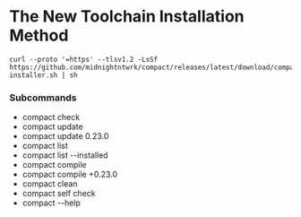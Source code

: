 # The New Toolchain Installation Method
```
curl --proto '=https' --tlsv1.2 -LsSf https://github.com/midnightntwrk/compact/releases/latest/download/compact-installer.sh | sh
```

### Subcommands
- compact check
- compact update
- compact update 0.23.0
- compact list
- compact list --installed
- compact compile <contract file> <output directory>
- compact compile +0.23.0 <contract file> <output directory>
- compact clean
- compact self check
- compact --help
